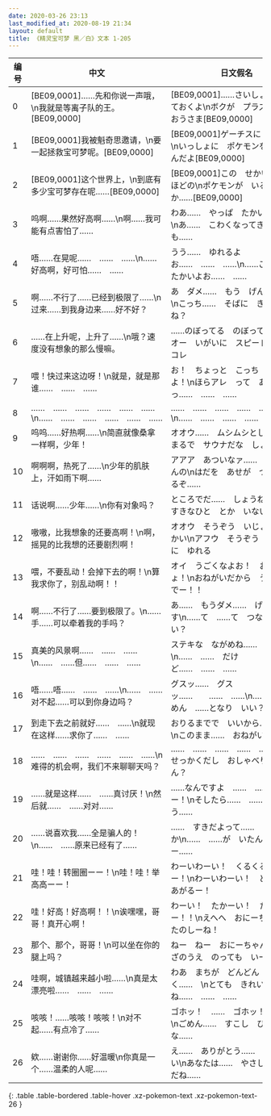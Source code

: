 ```yaml
---
date: 2020-03-26 23:13
last_modified_at: 2020-08-19 21:34
layout: default
title: 《精灵宝可梦 黑／白》文本 1-205
---
```

| 编号 | 中文 | 日文假名 | 日文汉字 |
| ---- | ---- | ---- | --- |
| 0 | [BE09,0001]……先和你说一声哦，\n我就是等离子队的王。[BE09,0000] | [BE09,0001]……さいしょに　いっておくよ\nボクが　プラズマだんの　おうさま[BE09,0000] | [BE09,0001]……最初に　いっておくよ\nボクが　プラズマ団の　王様[BE09,0000] |
| 1 | [BE09,0001]我被魁奇思邀请，\n要一起拯救宝可梦呢。[BE09,0000] | [BE09,0001]ゲーチスに　たのまれ\nいっしょに　ポケモンを　すくうんだよ[BE09,0000] | [BE09,0001]ゲーチスに　請われ\n一緒に　ポケモンを　救うんだよ[BE09,0000] |
| 2 | [BE09,0001]这个世界上，\n到底有多少宝可梦存在呢……[BE09,0000] | [BE09,0001]この　せかいに　どれほどの\nポケモンが　いるのだろうか……[BE09,0000] | [BE09,0001]この世界に　どれほどの\nポケモンが　いるのだろうか……[BE09,0000] |
| 3 | 呜啊……果然好高啊……\n啊……我可能有点害怕了…… | わあ……　やっぱ　たかいなあ……\nあ……　こわくなってきたかも…… | わあ……　やっぱ　高いなあ……\nあ……　怖くなってきたかも…… |
| 4 | 唔……在晃呢……　……　……\n……好高啊，好可怕……　…… | うう……　ゆれるよお……　……　……\n……こわいよお　たかいよお……　…… | うう……　揺れるよお……　……　……\n……怖いよお　高いよお……　…… |
| 5 | 啊……不行了……已经到极限了……\n过来……到我身边来……好不好？ | あ　ダメ……　もう　げんかい……\nこっち……　そばに　きて……　ね？ | あ　ダメ……　もう　限界……\nこっち……　そばに　きて……　ね？ |
| 6 | ……在上升呢，上升了……\n哦？速度没有想象的那么慢嘛。 | ……のぼってる　のぼってる……　\nオー　いがいに　スピードあるな　コレ | ……昇ってる　昇ってる……　\nオー　意外に　スピードあるな　コレ |
| 7 | 喂！快过来这边呀！\n就是，就是那谁……　……　…… | お！　ちょっと　こっち　きてみろよ！\nほらアレ　って　あっ……　……　…… | お！　ちょっと　こっち　きてみろよ！\nほらアレ　って　あっ……　……　…… |
| 8 | ……　……　……　……　……　……\n……　……　……　……　……　…… | ……　……　……　……　……　……\n……　……　……　……　……　…… | ……　……　……　……　……　……\n……　……　……　……　……　…… |
| 9 | 呜呜……好热啊……\n简直就像桑拿一样啊，少年！ | オオウ……　ムシムシとして……\nまるで　サウナだな　しょうねん！ | オオウ……　ムシムシとして……\nまるで　サウナだな　少年！ |
| 10 | 啊啊啊，热死了……\n少年的肌肤上，汗如雨下啊…… | アアア　あついなァ……　しょうねんの\nはだを　あせが　つたっているぞ…… | アアア　熱いなァ……　少年の\n肌を　汗が　伝っているぞ…… |
| 11 | 话说啊……少年……\n你有对象吗？ | ところでだ……　しょうねん……\nすきなひと　とか　いないのか？ | ところでだ……　少年……\n恋人　とか　いないのか？ |
| 12 | 嗷嗷，比我想象的还要高啊！\n啊，摇晃的比我想的还要剧烈啊！ | オオウ　そうぞう　いじょうに　たかい\nアフウ　そうぞう　いじょうに　ゆれる | オオウ　想像　以上に　高い\nアフウ　想像　以上に　揺れる |
| 13 | 喂，不要乱动！会掉下去的啊！\n算我求你了，别乱动啊！！ | オイ　うごくなよお！　おちるでしょ！\nおねがいだから　うごかないでー！！ | オイ　動くなよお！　落ちるでしょ！\nお願いだから　動かないでー！！ |
| 14 | 啊……不行了……要到极限了。\n……手……可以牵着我的手吗？ | あ……　もうダメ……　げんかいです\n……て　……て　つないで　いい？ | あ……　もうダメ……　限界です\n……手　……手　つないで　いい？ |
| 15 | 真美的风景啊……　……　……\n……　……但……　……　…… | ステキな　ながめね……　……　……\n……　……　だけど……　……　…… | ステキな　眺めね……　……　……\n……　……　だけど……　……　…… |
| 16 | 唔……唔……　……　……\n……　……对不起……可以到你身边吗？ | グスッ……　グスッ……　　……　……\n……　……ごめん　……となり　いい？ | グスッ……　グスッ……　　……　……\n……　……ごめん　……となり　いい？ |
| 17 | 到走下去之前就好……　……\n就现在这样……求你了……　…… | おりるまでで　いいから……　……\nこのまま……　おねがい……　…… | 降りるまでで　いいから……　……\nこのまま……　お願い……　…… |
| 18 | ……　……　……　……　……　……\n难得的机会啊，我们不来聊聊天吗？ | ……　……　……　……　……　……\nせっかくだし　おしゃべり　しません？ | ……　……　……　……　……　……\nせっかくだし　おしゃべり　しません？ |
| 19 | ……就是这样……　……真讨厌！\n然后就……　……对对…… | ……なんですよ　……　……　やだー！\nそしたら……　……　そうそう…… | ……なんですよ　……　……　やだー！\nそしたら……　……　そうそう…… |
| 20 | ……说喜欢我……全是骗人的！\n……　……原来已经有了…… | ……　すきだよって……　うそばっか\n……　……が　いたんですよー…… | ……　好きだよって……　うそばっか\n……　……が　いたんですよー…… |
| 21 | 哇！哇！转圈圈ーー！\n哇！哇！举高高ーー！ | わーいわーい！　くるくる　まわるー！\nわーいわーい！　どんどん　あがるー！ | わーいわーい！　くるくる　まわるー！\nわーいわーい！　どんどん　あがるー！ |
| 22 | 哇！好高！好高啊！！\n诶嘿嘿，哥哥！真开心啊！ | わーい！　たかーい！　たかいぞー！！\nえへへ　おにーちゃん！　たのしーね！ | わーい！　たかーい！　たかいぞー！！\nえへへ　おにーちゃん！　たのしーね！ |
| 23 | 那个、那个，哥哥！\n可以坐在你的腿上吗？ | ねー　ねー　おにーちゃん！\nおひざのうえ　のっても　いーい？ | ねー　ねー　おにーちゃん！\nおひざのうえ　のっても　いーい？ |
| 24 | 哇啊，城镇越来越小啦……\n真是太漂亮啦……　……　…… | わあ　まちが　どんどん　ちいさく……　\nとても　きれいだね……　……　…… | わあ　町が　どんどん　小さく……　\nとても　きれいだね……　……　…… |
| 25 | 咳咳！……咳咳！咳咳！\n对不起……有点冷了…… | ゴホッ！　……　ゴホッ！ゴホッ！\nごめん……　すこし　ひえたかな…… | ゴホッ！　……　ゴホッ！ゴホッ！\nごめん……　少し　冷えたかな…… |
| 26 | 欸……谢谢你……好温暖\n你真是一个……温柔的人呢…… | え……　ありがとう……　あたたかい\nあなたは……　やさしい　ひとだね…… | え……　ありがとう……　暖かい\nあなたは……　優しい　人だね…… |
{: .table .table-bordered .table-hover .xz-pokemon-text .xz-pokemon-text-26 }